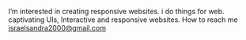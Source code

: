 
I’m interested in creating responsive websites.
i do things for web.
captivating UIs, Interactive and responsive websites. 
How to reach me israelsandra2000@gmail.com

<!---
israelsandra/israelsandra is a ✨ special ✨ repository because its `README.md` (this file) appears on your GitHub profile.
You can click the Preview link to take a look at your changes.
--->
